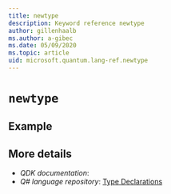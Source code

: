 ```yaml
---
title: newtype
description: Keyword reference newtype
author: gillenhaalb
ms.author: a-gibec
ms.date: 05/09/2020
ms.topic: article
uid: microsoft.quantum.lang-ref.newtype
---
```


# `newtype`

## Example

## More details
- *QDK documentation*: 
- *Q# language repository*: [Type Declarations](https://github.com/microsoft/qsharp-language/blob/main/Specifications/Language/1_ProgramStructure/2_TypeDeclarations.md#type-declarations)